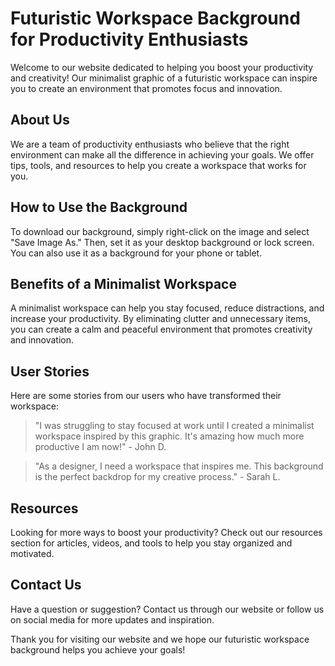 <!--font:Poppins-->

# Futuristic Workspace Background for Productivity Enthusiasts

Welcome to our website dedicated to helping you boost your productivity and creativity! Our minimalist graphic of a futuristic workspace can inspire you to create an environment that promotes focus and innovation.

## About Us
We are a team of productivity enthusiasts who believe that the right environment can make all the difference in achieving your goals. We offer tips, tools, and resources to help you create a workspace that works for you.

## How to Use the Background
To download our background, simply right-click on the image and select "Save Image As." Then, set it as your desktop background or lock screen. You can also use it as a background for your phone or tablet.

## Benefits of a Minimalist Workspace
A minimalist workspace can help you stay focused, reduce distractions, and increase your productivity. By eliminating clutter and unnecessary items, you can create a calm and peaceful environment that promotes creativity and innovation.

## User Stories
Here are some stories from our users who have transformed their workspace:

> "I was struggling to stay focused at work until I created a minimalist workspace inspired by this graphic. It's amazing how much more productive I am now!" - John D.

> "As a designer, I need a workspace that inspires me. This background is the perfect backdrop for my creative process." - Sarah L.

## Resources
Looking for more ways to boost your productivity? Check out our resources section for articles, videos, and tools to help you stay organized and motivated.

## Contact Us
Have a question or suggestion? Contact us through our website or follow us on social media for more updates and inspiration.

Thank you for visiting our website and we hope our futuristic workspace background helps you achieve your goals!

<!--

Write me content for website with wallpaper which alt text is:

"A minimalist graphic of a futuristic workspace, with sleek lines and a modern color scheme."

The name/title of the page should not be 1:1 copy of the alt text but rather a real content of the website which is using this wallpaper.

- Use markdown format 
- Start with heading
- Heading should be short and concise
- The content should look like a real website 
- The website should not be about the wallpaper, wallpaper is just a related background
- Heading should be contain work "wallpaper" or "background"
- Include real sections like references, contact, user stories, etc. use things relevant to the page purpose.
- Feel free to use structure like headings, bullets, numbering, blockquotes, paragraphs, horizontal lines, etc.
- You can use formatting like bold or _italic_
- You can include UTF-8 emojis
- Links should be only #hash anchors (and you can refer to the document itself)
- Do not include images


---


# Future Workspace Wallpaper for Productivity Enthusiasts

Welcome to our website dedicated to helping you boost your productivity and creativity! Our minimalist graphic of a futuristic workspace, with sleek lines and a modern color scheme, is the perfect background for anyone who wants to stay focused and inspired. 

## About Us
We are a team of productivity enthusiasts who believe that the right environment can make all the difference in achieving your goals. We offer tips, tools, and resources to help you create a workspace that works for you.

## How to Use the Wallpaper
To download our wallpaper, simply right-click on the image and select "Save Image As." Then, set it as your desktop background or lock screen. You can also use it as a background for your phone or tablet.

## Benefits of a Minimalist Workspace
A minimalist workspace can help you stay focused, reduce distractions, and increase your productivity. By eliminating clutter and unnecessary items, you can create a calm and peaceful environment that promotes creativity and innovation.

## User Stories
Here are some stories from our users who have used our wallpaper to transform their workspace:

> "I was struggling to stay focused at work until I discovered this wallpaper. It's amazing how much of a difference it makes!" - John D.

> "As a designer, I need a workspace that inspires me. This wallpaper is the perfect backdrop for my creative process." - Sarah L.

## Resources
Looking for more ways to boost your productivity? Check out our resources section for articles, videos, and tools to help you stay organized and motivated.

## Contact Us
Have a question or suggestion? We'd love to hear from you! Contact us through our website or follow us on social media for more updates and inspiration.

Thank you for visiting our website and we hope our future workspace wallpaper helps you achieve your goals!


---


Heading should not include word "wallpaper". The website should not be about the wallpaper itself, wallpaper is just a related background, rewrite whole content.


---


# Boost Your Productivity with a Futuristic Workspace

Welcome to our website dedicated to helping you boost your productivity and creativity! Our minimalist graphic of a futuristic workspace, with sleek lines and a modern color scheme, sets the tone for an environment that promotes focus and innovation.

## About Us
We are a team of productivity enthusiasts who believe that the right environment can make all the difference in achieving your goals. We offer tips, tools, and resources to help you create a workspace that works for you.

## How to Use the Background
To download our background, simply right-click on the image and select "Save Image As." Then, set it as your desktop background or lock screen. You can also use it as a background for your phone or tablet.

## Benefits of a Minimalist Workspace
A minimalist workspace can help you stay focused, reduce distractions, and increase your productivity. By eliminating clutter and unnecessary items, you can create a calm and peaceful environment that promotes creativity and innovation.

## User Stories
Here are some stories from our users who have transformed their workspace:

> "I was struggling to stay focused at work until I created a minimalist workspace inspired by this graphic. It's amazing how much more productive I am now!" - John D.

> "As a designer, I need a workspace that inspires me. This background is the perfect backdrop for my creative process." - Sarah L.

## Resources
Looking for more ways to boost your productivity? Check out our resources section for articles, videos, and tools to help you stay organized and motivated.

## Contact Us
Have a question or suggestion? We'd love to hear from you! Contact us through our website or follow us on social media for more updates and inspiration.

Thank you for visiting our website and we hope our futuristic workspace background helps you achieve your goals!


---


Heading is too long, rewrite whole content.


---


# Elevate Your Productivity with a Futuristic Workspace

Welcome to our website dedicated to helping you elevate your productivity and creativity! Our minimalist graphic of a futuristic workspace can inspire you to create an environment that promotes focus and innovation.

## About Us
We are a team of productivity enthusiasts who believe that the right environment can make all the difference in achieving your goals. We offer tips, tools, and resources to help you create a workspace that works for you.

## How to Use the Background
To download our background, simply right-click on the image and select "Save Image As." Then, set it as your desktop background or lock screen. You can also use it as a background for your phone or tablet.

## Benefits of a Minimalist Workspace
A minimalist workspace can help you stay focused, reduce distractions, and increase your productivity. By eliminating clutter and unnecessary items, you can create a calm and peaceful environment that promotes creativity and innovation.

## User Stories
Here are some stories from our users who have transformed their workspace:

> "I was struggling to stay focused at work until I created a minimalist workspace inspired by this graphic. It's amazing how much more productive I am now!" - John D.

> "As a designer, I need a workspace that inspires me. This background is the perfect backdrop for my creative process." - Sarah L.

## Resources
Looking for more ways to boost your productivity? Check out our resources section for articles, videos, and tools to help you stay organized and motivated.

## Contact Us
Have a question or suggestion? Contact us through our website or follow us on social media for more updates and inspiration.

Thank you for visiting our website and we hope our futuristic workspace background helps you achieve your goals!


---


Heading is too long, rewrite whole content.


---


# Futuristic Workspace Background for Productivity Enthusiasts

Welcome to our website dedicated to helping you boost your productivity and creativity! Our minimalist graphic of a futuristic workspace can inspire you to create an environment that promotes focus and innovation.

## About Us
We are a team of productivity enthusiasts who believe that the right environment can make all the difference in achieving your goals. We offer tips, tools, and resources to help you create a workspace that works for you.

## How to Use the Background
To download our background, simply right-click on the image and select "Save Image As." Then, set it as your desktop background or lock screen. You can also use it as a background for your phone or tablet.

## Benefits of a Minimalist Workspace
A minimalist workspace can help you stay focused, reduce distractions, and increase your productivity. By eliminating clutter and unnecessary items, you can create a calm and peaceful environment that promotes creativity and innovation.

## User Stories
Here are some stories from our users who have transformed their workspace:

> "I was struggling to stay focused at work until I created a minimalist workspace inspired by this graphic. It's amazing how much more productive I am now!" - John D.

> "As a designer, I need a workspace that inspires me. This background is the perfect backdrop for my creative process." - Sarah L.

## Resources
Looking for more ways to boost your productivity? Check out our resources section for articles, videos, and tools to help you stay organized and motivated.

## Contact Us
Have a question or suggestion? Contact us through our website or follow us on social media for more updates and inspiration.

Thank you for visiting our website and we hope our futuristic workspace background helps you achieve your goals!


---


Write me a Google font which is best fitting for the website.

Pick from the list:
- Montserrat
- Alegreya
- Open Sans
- Orbitron
- Lato
- Exo 2
- Inter
- Playfair Display
- Futura
- IBM Plex Sans
- Barlow Condensed
- Great Vibes
- Lobster
- Raleway
- Dancing Script
- Poppins
- Roboto


Write just the font name nothing else.


---


Poppins

-->
